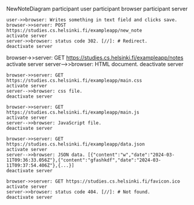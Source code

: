 NewNoteDiagram
    participant user
    participant browser
    participant server

    user->>browser: Writes something in text field and clicks save.
    browser->>server: POST https://studies.cs.helsinki.fi/exampleapp/new_note
    activate server
    server->>browser: status code 302. [//]: # Redirect.
    deactivate server

   browser->>server: GET https://studies.cs.helsinki.fi/exampleapp/notes
    activate server
    server-->>browser: HTML document.
    deactivate server

    browser->>server: GET https://studies.cs.helsinki.fi/exampleapp/main.css
    activate server
    server-->>browser: css file.
    deactivate server

    browser->>server: GET https://studies.cs.helsinki.fi/exampleapp/main.js
    activate server
    server-->>browser: JavaScript file.
    deactivate server 

    browser->>server: GET https://studies.cs.helsinki.fi/exampleapp/data.json
    activate server
    server-->>browser: JSON data. [{"content":"w","date":"2024-03-11T09:36:33.056Z"},{"content":"gfashkdf","date":"2024-03-11T09:37:54.406Z"},{...}]
    deactivate server

    browser->>server: GET https://studies.cs.helsinki.fi/favicon.ico
    activate server
    server->>browser: status code 404. [//]: # Not found.
    deactivate server